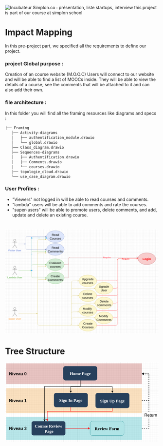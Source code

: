 ![Incubateur Simplon.co : présentation, liste startups, interview](https://encrypted-tbn0.gstatic.com/images?q=tbn:ANd9GcSSEcKwborrMn9-Q2kmVlfAFLlq3M5DjW5Hlw&usqp=CAU)
this project is part of our course at simplon school
# Impact Mapping
In this pre-project part, we specified all the requirements to define our project.


### project Global purpose :
Creation of an course website (M.O.O.C)
Users will connect to our website and will be able to find a list of MOOCs inside. 
They will be able to view the details of a course, see the comments that will be attached to it and can also add their own.

### file architecture :

In this folder you will find all the framing resources like diagrams and specs :

    ├── Framing
       ├── Activity-diagrams
       │   ├── authentification_module.drawio
       │   └── global.drawio
       ├── Class_diagram.drawio
       ├── Sequences-diagrams
       │   ├── Authentification.drawio
       │   ├── Comments.drawio
       │   └── courses.drawio
       ├── topologie_cloud.drawio
       └── use_case_diagram.drawio
  
  
### User Profiles :
- "Viewers" not logged in will be able to read courses and comments.
 - "lambda" users will be able to add comments and rate the courses.
 -  "super-users" will be able to promote users, delete comments, and add, update and delete an existing course.

#

![use case diagram](../src/use_case_diagram.png)

#
# Tree Structure

![tree-diagram](../src/tree-diag-screenshot.png)

#

